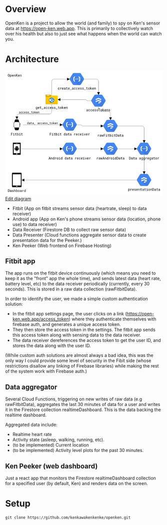 # Overview

OpenKen is a project to allow the world (and family) to spy on Ken's sensor data at https://open-ken.web.app. This is primarily to collectively watch over his health but also to just see what happens when the world can watch you.

# Architecture

![OpenKen architecture](rsrc/OpenKen.jpg)
[Edit diagram](https://app.cloudskew.com/editor/b2b35deb-9464-4875-9bf0-3ee97e2d3dc6)

- Fitbit (App on fitbit streams sensor data (heartrate, sleep) to data receiver)
- Android app (App on Ken's phone streams sensor data (location, phone use) to data receiver)
- Data Receiver (Firestore DB to collect raw sensor data)
- Data Presenter (Cloud functions aggregate sensor data to create presentation data for the Peeker.)
- Ken Peeker (Web frontend on Firebase Hosting)

## Fitbit app

The app runs on the fitbit device continuously (which means you need to keep it as the "front" app the whole time), and sends latest data (heart rate, battery level, etc) to the data receiver periodically (currently, every 30 seconds). This is stored in a raw data collection (rawFitbitData).

In order to identify the user, we made a simple custom authentication solution:

- In the fitbit app settings page, the user clicks on a link (https://open-ken.web.app/access_token) where they authenticate themselves with firebase auth, and generates a unique access token.
- They then store the access token in the settings. The fitbit app sends this access token along with sensing data to the data receiver.
- The data receiver dereferences the access token to get the user ID, and stores the data along with the user ID.

(While custom auth solutions are almost always a bad idea, this was the only way I could provide some level of security in the Fibit side (whose restrictions disallow any linking of Firebase libraries) while making the rest of the system work with Firebase auth.)

## Data aggregator

Several Cloud Functions, triggering on new writes of raw data (e.g rawFitbitData), aggregates the last 30 minutes of data for a user and writes it in the Firestore collection realtimeDashboard. This is the data backing the realtime dashboard.

Aggregated data include:

- Realtime heart rate
- Activity state (asleep, walking, running, etc).
- (to be implemented) Current location
- (to be implemented) Activity level plots for the past 30 minutes.

## Ken Peeker (web dashboard)

Just a react app that monitors the Firestore realtimeDashboard collection for a specified user (by default, Ken) and renders data on the screen.

# Setup

```
git clone https://github.com/kenkawakenkenke/openken.git
```
